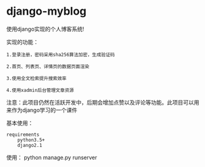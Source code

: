 # django-myblog
使用django实现的个人博客系统!

实现的功能：

  	1.登录注册，密码采用sha256算法加密，生成验证码
	
  	2.首页、列表页、详情页的数据页面渲染
	
  	3.使用全文检索提升搜索效率
	
  	4.使用xadmin后台管理文章资源
 
 
注意：此项目仍然在活跃开发中，后期会增加点赞以及评论等功能。此项目可以用来作为django学习的一个课件

基本使用：

	requirements
		python3.5+
  		django2.1
		
使用：
	 python manage.py runserver
  

